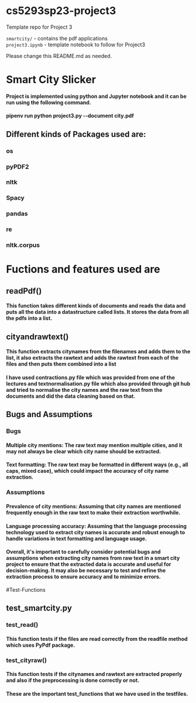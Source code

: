 # cs5293sp23-project3
Template repo for Project 3

`smartcity/`  - contains the pdf applications \
`project3.ipynb` - template notebook to follow for Project3

Please change this README.md as needed.
# Smart City Slicker

#### Project is implemented using python and Jupyter notebook and it can be run using the following command.
#### pipenv run python project3.py --document city.pdf 
## Different kinds of Packages used are:
### os
### pyPDF2
### nltk
### Spacy
### pandas
### re
### nltk.corpus
# Fuctions and features used are
## readPdf()
#### This function takes different kinds of documents and reads the data and puts all the data into a datastructure called lists. It stores the data from all the pdfs into a list.
## cityandrawtext()
#### This function extracts citynames from the filenames and adds them to the list, it also extracts the rawtext and adds the rawtext from each of the files and then puts them combined into a list

#### I have used contractions.py file which was provided from one of the lectures and textnormalisation.py file which also provided through git hub and tried to normalise the city names and the raw text from the documents and did the data cleaning based on that.

## Bugs and Assumptions
### Bugs 
#### Multiple city mentions: The raw text may mention multiple cities, and it may not always be clear which city name should be extracted.
#### Text formatting: The raw text may be formatted in different ways (e.g., all caps, mixed case), which could impact the accuracy of city name extraction.
### Assumptions
#### Prevalence of city mentions: Assuming that city names are mentioned frequently enough in the raw text to make their extraction worthwhile.
#### Language processing accuracy: Assuming that the language processing technology used to extract city names is accurate and robust enough to handle variations in text formatting and language usage.
#### Overall, it's important to carefully consider potential bugs and assumptions when extracting city names from raw text in a smart city project to ensure that the extracted data is accurate and useful for decision-making. It may also be necessary to test and refine the extraction process to ensure accuracy and to minimize errors.

#Test-Functions
## test_smartcity.py
### test_read()
#### This function tests if the files are read correctly from the readfile method which uses PyPdf package.
### test_cityraw()
#### This function tests if the citynames and rawtext are extracted properly and also if the preprocessing is done correctly or not.

#### These are the important test_functions that we have used in the testfiles.

